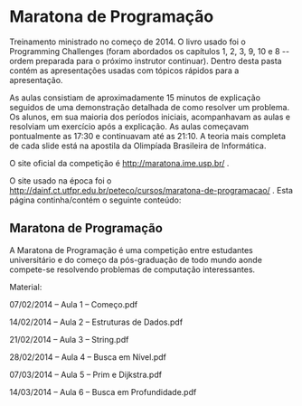 # Maratona de Programação

Treinamento ministrado no começo de 2014. O livro usado foi o Programming Challenges (foram abordados os capítulos 1, 2, 3, 9, 10 e 8 -- ordem preparada para o próximo instrutor continuar). Dentro desta pasta contém as apresentações usadas com tópicos rápidos para a apresentação.

As aulas consistiam de aproximadamente 15 minutos de explicação seguidos de uma demonstração detalhada de como resolver um problema. Os alunos, em sua maioria dos períodos iniciais, acompanhavam as aulas e resolviam um exercício após a explicação. As aulas começavam pontualmente as 17:30 e continuavam até as 21:10. A teoria mais completa de cada slide está na apostila da Olimpíada Brasileira de Informática.

O site oficial da competição é <http://maratona.ime.usp.br/> .

O site usado na época foi o <http://dainf.ct.utfpr.edu.br/peteco/cursos/maratona-de-programacao/> . Esta página continha/contém o seguinte conteúdo:

## Maratona de Programação

A Maratona de Programação é uma competição entre estudantes universitário e do começo da pós-graduação de todo mundo aonde compete-se resolvendo problemas de computação interessantes.

Material:

07/02/2014 – Aula 1 – Começo.pdf

14/02/2014 – Aula 2 – Estruturas de Dados.pdf

21/02/2014 – Aula 3 – String.pdf

28/02/2014 – Aula 4 – Busca em Nível.pdf

07/03/2014 – Aula 5 – Prim e Dijkstra.pdf

14/03/2014 – Aula 6 – Busca em Profundidade.pdf